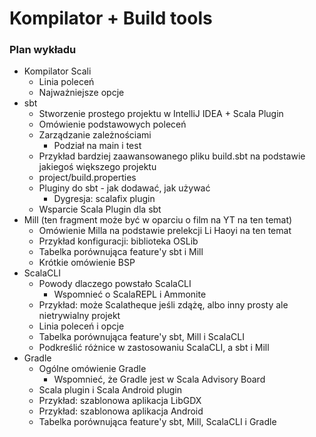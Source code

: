 # Kompilator + Build tools

### Plan wykładu
* Kompilator Scali
  * Linia poleceń
  * Najważniejsze opcje
* sbt
  * Stworzenie prostego projektu w IntelliJ IDEA + Scala Plugin
  * Omówienie podstawowych poleceń
  * Zarządzanie zależnościami
    * Podział na main i test
  * Przykład bardziej zaawansowanego pliku build.sbt na podstawie jakiegoś większego projektu
  * project/build.properties
  * Pluginy do sbt - jak dodawać, jak używać
    * Dygresja: scalafix plugin
  * Wsparcie Scala Plugin dla sbt
* Mill (ten fragment może być w oparciu o film na YT na ten temat)
  * Omówienie Milla na podstawie prelekcji Li Haoyi na ten temat
  * Przykład konfiguracji: biblioteka OSLib
  * Tabelka porównująca feature'y sbt i Mill
  * Krótkie omówienie BSP
* ScalaCLI
  * Powody dlaczego powstało ScalaCLI
    * Wspomnieć o ScalaREPL i Ammonite
  * Przykład: może Scalatheque jeśli zdążę, albo inny prosty ale nietrywialny projekt
  * Linia poleceń i opcje
  * Tabelka porównująca feature'y sbt, Mill i ScalaCLI
  * Podkreślić różnice w zastosowaniu ScalaCLI, a sbt i Mill
* Gradle
  * Ogólne omówienie Gradle
    * Wspomnieć, że Gradle jest w Scala Advisory Board
  * Scala plugin i Scala Android plugin
  * Przykład: szablonowa aplikacja LibGDX
  * Przykład: szablonowa aplikacja Android
  * Tabelka porównująca feature'y sbt, Mill, ScalaCLI i Gradle